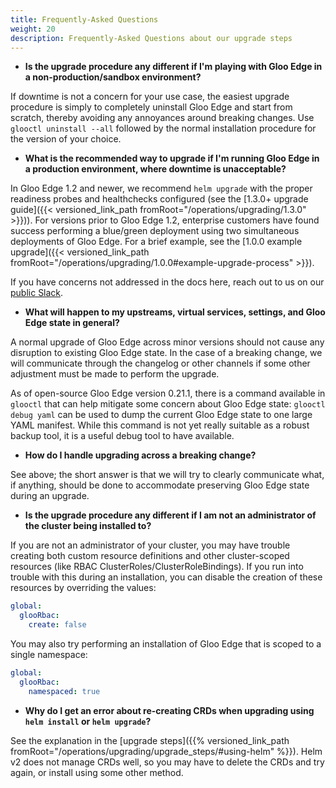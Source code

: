 ```yaml
---
title: Frequently-Asked Questions
weight: 20
description: Frequently-Asked Questions about our upgrade steps
---
```


- **Is the upgrade procedure any different if I'm playing with Gloo Edge in a non-production/sandbox environment?**

If downtime is not a concern for your use case, the easiest upgrade procedure is simply to completely
uninstall Gloo Edge and start from scratch, thereby avoiding any annoyances around breaking changes.
Use `glooctl uninstall --all` followed by the normal installation procedure for the version of your choice.
 
- **What is the recommended way to upgrade if I'm running Gloo Edge in a production environment, where downtime is unacceptable?**

In Gloo Edge 1.2 and newer, we recommend `helm upgrade` with the proper readiness probes and healthchecks configured (see
the [1.3.0+ upgrade guide]({{< versioned_link_path fromRoot="/operations/upgrading/1.3.0" >}})). For versions prior
to Gloo Edge 1.2, enterprise customers have found success performing a blue/green deployment using two simultaneous deployments
of Gloo Edge. For a brief example, see the
[1.0.0 example upgrade]({{< versioned_link_path fromRoot="/operations/upgrading/1.0.0#example-upgrade-process" >}}).

If you have concerns not addressed in the docs here, reach out to us on our [public Slack](https://slack.solo.io/).

- **What will happen to my upstreams, virtual services, settings, and Gloo Edge state in general?**

A normal upgrade of Gloo Edge across minor versions should not cause any disruption to existing Gloo Edge state. In
the case of a breaking change, we will communicate through the changelog or other channels if some other
adjustment must be made to perform the upgrade.

As of open-source Gloo Edge version 0.21.1, there is a command available in `glooctl` that can help mitigate
some concern about Gloo Edge state: `glooctl debug yaml` can be used to dump the current Gloo Edge state to one
large YAML manifest. While this command is not yet really suitable as a robust backup tool, it is
a useful debug tool to have available.

- **How do I handle upgrading across a breaking change?**

See above; the short answer is that we will try to clearly communicate what, if anything, should be
done to accommodate preserving Gloo Edge state during an upgrade.

- **Is the upgrade procedure any different if I am not an administrator of the cluster being installed to?**

If you are not an administrator of your cluster, you may have trouble creating both custom resource definitions
and other cluster-scoped resources (like RBAC ClusterRoles/ClusterRoleBindings). If you run into trouble with
this during an installation, you can disable the creation of these resources by overriding the values:

```yaml
global:
  glooRbac:
    create: false
```

You may also try performing an installation of Gloo Edge that is scoped to a single namespace:

```yaml
global:
  glooRbac:
    namespaced: true
```

- **Why do I get an error about re-creating CRDs when upgrading using `helm install` or `helm upgrade`?**

See the explanation in the [upgrade steps]({{% versioned_link_path fromRoot="/operations/upgrading/upgrade_steps/#using-helm" %}}). Helm v2 does not manage CRDs well, so you may have to delete the CRDs and try again, or install using some other method.
